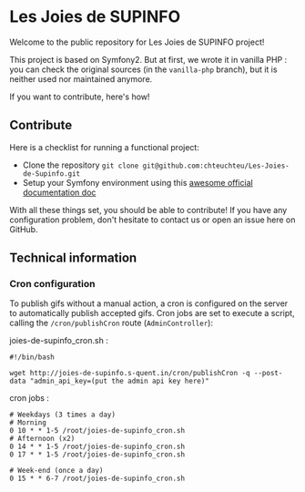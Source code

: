 # Les Joies de SUPINFO
Welcome to the public repository for Les Joies de SUPINFO project!

This project is based on Symfony2. But at first, we wrote it in vanilla PHP :
you can check the original sources (in the `vanilla-php` branch), but it is neither used nor maintained anymore.

If you want to contribute, here's how!

## Contribute
Here is a checklist for running a functional project:

* Clone the repository
        `git clone git@github.com:chteuchteu/Les-Joies-de-Supinfo.git`
* Setup your Symfony environment using this [awesome official documentation doc](http://symfony.com/doc/current/book/installation.html)

With all these things set, you should be able to contribute! If you have any configuration problem, don't hesitate to contact us or open an issue here on GitHub.

## Technical information
### Cron configuration
To publish gifs without a manual action, a cron is configured on the server to automatically publish accepted gifs.
Cron jobs are set to execute a script, calling the `/cron/publishCron` route (`AdminController`):

joies-de-supinfo_cron.sh :

    #!/bin/bash
    
    wget http://joies-de-supinfo.s-quent.in/cron/publishCron -q --post-data "admin_api_key=(put the admin api key here)"

cron jobs :

    # Weekdays (3 times a day)
    # Morning
    0 10 * * 1-5 /root/joies-de-supinfo_cron.sh
    # Afternoon (x2)
    0 14 * * 1-5 /root/joies-de-supinfo_cron.sh
    0 17 * * 1-5 /root/joies-de-supinfo_cron.sh
    
    # Week-end (once a day)
    0 15 * * 6-7 /root/joies-de-supinfo_cron.sh

